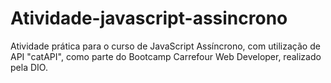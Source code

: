# Atividade-javascript-assincrono
Atividade prática para o curso de JavaScript Assíncrono, com utilização de API "catAPI", como parte do Bootcamp Carrefour Web Developer, realizado pela DIO.
